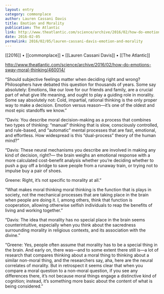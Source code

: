 ```yaml
---
layout: entry
category: commonplace
author: Lauren Cassani Davis
title: Emotion and Morality
publication: The Atlantic
link: http://www.theatlantic.com/science/archive/2016/02/how-do-emotions-sway-moral-thinking/460014/
date: 2016-02-05
permalink: 2016/02/05/lauren-cassani-davis-emotion-and-morality
---
```


[[2016]] • [[commonplace]] • [[Lauren Cassani Davis]] • [[The Atlantic]]

http://www.theatlantic.com/science/archive/2016/02/how-do-emotions-sway-moral-thinking/460014/

“Should subjective feelings matter when deciding right and wrong? Philosophers have debated this question for thousands of years. Some say absolutely: Emotions, like our love for our friends and family, are a crucial part of what give life meaning, and ought to play a guiding role in morality. Some say absolutely not: Cold, impartial, rational thinking is the only proper way to make a decision. Emotion versus reason—it’s one of the oldest and most epic standoffs we know.”

“Davis: You describe moral decision-making as a process that combines two types of thinking: “manual” thinking that is slow, consciously controlled, and rule-based, and “automatic” mental processes that are fast, emotional, and effortless. How widespread is this “dual-process” theory of the human mind?”

“Davis: These neural mechanisms you describe are involved in making any kind of decision, right?— the brain weighs an emotional response with a more calculated cost-benefit analysis whether you’re deciding whether to push a guy off a bridge to save people from a runaway train, or trying not to impulse buy a pair of shoes.

Greene: Right, it’s not specific to morality at all.”

“What makes moral thinking moral thinking is the function that is plays in society, not the mechanical processes that are taking place in the brain when people are doing it. I, among others, think that function is cooperation, allowing otherwise selfish individuals to reap the benefits of living and working together.”

“Davis: The idea that morality has no special place in the brain seems counterintuitive, especially when you think about the sacredness surrounding morality in religious contexts, and its association with the divine.”

“Greene: Yes, people often assume that morality has to be a special thing in the brain. And early on, there was—and to some extent there still is—a lot of research that compares thinking about a moral thing to thinking about a similar non-moral thing, and the researchers say, aha, here are the neural correlates of morality. But in retrospect it seems clear that when you compare a moral question to a non-moral question, if you see any differences there, it’s not because moral things engage a distinctive kind of cognition; instead, it’s something more basic about the content of what is being considered.”

